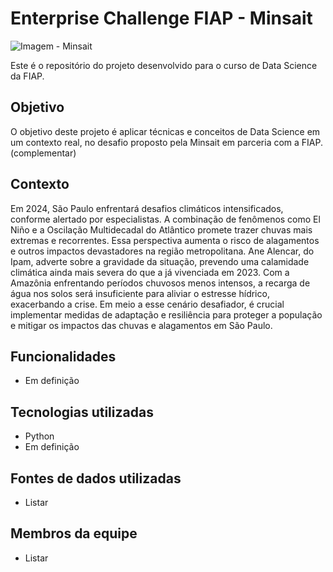 # Enterprise Challenge FIAP - Minsait

![Imagem - Minsait]()

Este é o repositório do projeto desenvolvido para o curso de Data Science da FIAP.

## Objetivo

O objetivo deste projeto é aplicar técnicas e conceitos de Data Science em um contexto real, no desafio proposto pela Minsait em parceria com a FIAP. (complementar)

## Contexto

Em 2024, São Paulo enfrentará desafios climáticos intensificados, conforme alertado por especialistas. A combinação de fenômenos como El Niño e a Oscilação Multidecadal do Atlântico promete trazer chuvas mais extremas e recorrentes.
Essa perspectiva aumenta o risco de alagamentos e outros impactos devastadores na região metropolitana. Ane Alencar, do Ipam, adverte sobre a gravidade da situação, prevendo uma calamidade climática ainda mais severa do que a já vivenciada em 2023. Com a Amazônia enfrentando períodos chuvosos menos intensos, a recarga de água nos solos será insuficiente para aliviar o estresse hídrico, exacerbando a crise.
Em meio a esse cenário desafiador, é crucial implementar medidas de adaptação e resiliência para proteger a população e mitigar os impactos das chuvas e alagamentos em São Paulo.

## Funcionalidades

- Em definição

## Tecnologias utilizadas

- Python
- Em definição

## Fontes de dados utilizadas

- Listar

## Membros da equipe

- Listar
